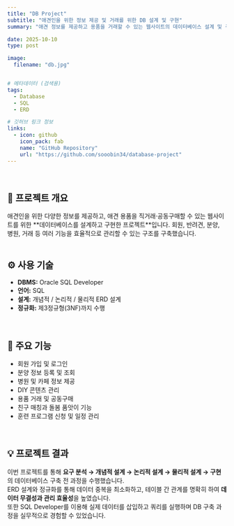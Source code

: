 ```yaml
---
title: "DB Project"
subtitle: "애견인을 위한 정보 제공 및 거래를 위한 DB 설계 및 구현"
summary: "애견 정보를 제공하고 용품을 거래할 수 있는 웹사이트의 데이터베이스 설계 및 구현"

date: 2025-10-10
type: post

image:
  filename: "db.jpg"


# 메타데이터 (검색용)
tags:
  - Database
  - SQL
  - ERD

# 깃허브 링크 정보
links:
  - icon: github
    icon_pack: fab
    name: "GitHub Repository"
    url: "https://github.com/sooobin34/database-project"
---
```

<br>

## 📘 프로젝트 개요
<div style= "text-align: justfiy;">  
애견인을 위한 다양한 정보를 제공하고, 애견 용품을 직거래·공동구매할 수 있는 웹사이트를 위한 **데이터베이스를 설계하고 구현한 프로젝트**입니다.  
회원, 반려견, 분양, 병원, 거래 등 여러 기능을 효율적으로 관리할 수 있는 구조를 구축했습니다.  
</div>

<br>

## ⚙️ 사용 기술  
- **DBMS:** Oracle SQL Developer  
- **언어:** SQL  
- **설계:** 개념적 / 논리적 / 물리적 ERD 설계  
- **정규화:** 제3정규형(3NF)까지 수행

<br>

## 🧠 주요 기능  
- 회원 가입 및 로그인  
- 분양 정보 등록 및 조회  
- 병원 및 카페 정보 제공  
- DIY 콘텐츠 관리  
- 용품 거래 및 공동구매  
- 친구 매칭과 돌봄 품앗이 기능  
- 훈련 프로그램 신청 및 일정 관리  

<br>

## 💡 프로젝트 결과  
이번 프로젝트를 통해 **요구 분석 → 개념적 설계 → 논리적 설계 → 물리적 설계 → 구현**의 데이터베이스 구축 전 과정을 수행했습니다.  
ERD 설계와 정규화를 통해 데이터 중복을 최소화하고, 테이블 간 관계를 명확히 하여 **데이터 무결성과 관리 효율성**을 높였습니다.  
또한 SQL Developer를 이용해 실제 데이터를 삽입하고 쿼리를 실행하며 DB 구축 과정을 실무적으로 경험할 수 있었습니다.

<br>
